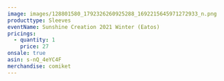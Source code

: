 ```yaml
---
image: images/128801580_1792326260925288_1692215645971272933_n.png
producttype: Sleeves
eventName: Sunshine Creation 2021 Winter (Eatos)
pricings:
  - quantity: 1
    price: 27
onsale: true
asin: s-nQ_4eYC4F
merchandise: comiket
---
```

